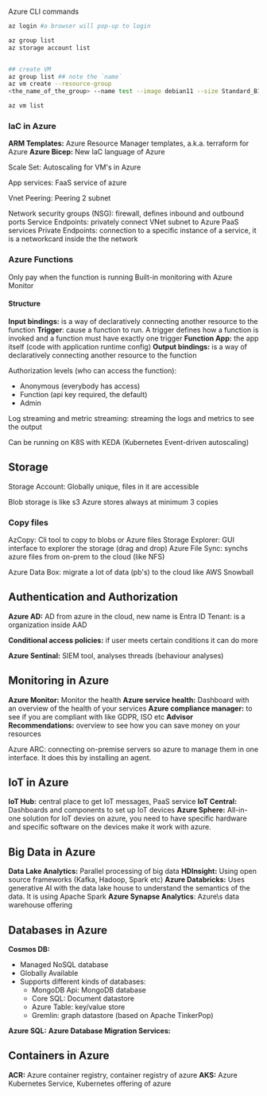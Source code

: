 
Azure CLI commands

```bash
az login #a browser will pop-up to login

az group list
az storage account list


## create VM
az group list ## note the `name`
az vm create --resource-group
<the_name_of_the_group> --name test --image debian11 --size Standard_B1ms --admin-username azureuser --generate-ssh-keys --public-ip-sku Standard

az vm list
```

### IaC in Azure
**ARM Templates:** Azure Resource Manager templates, a.k.a. terraform for Azure
**Azure Bicep:** New IaC language of Azure


Scale Set: Autoscaling for VM's in Azure

App services: FaaS service of azure

Vnet Peering: Peering 2 subnet

Network security groups (NSG): firewall, defines inbound and outbound ports
Service Endpoints: privately connect VNet subnet to Azure PaaS services
Private Endpoints: connection to a specific instance of a service, it is a networkcard inside the the network
### **Azure Functions**

Only pay when the function is running
Built-in monitoring with Azure Monitor
#### Structure
**Input bindings:** is a way of declaratively connecting another resource to the function
**Trigger**: cause a function to run. A trigger defines how a function is invoked and a function must have exactly one trigger
**Function App:** the app itself (code with application runtime config)
**Output bindings:** is a way of declaratively connecting another resource to the function

Authorization levels (who can access the function):
- Anonymous (everybody has access)
- Function (api key required, the default)
- Admin

Log streaming and metric streaming: streaming the logs and metrics to see the output

Can be running on K8S with KEDA (Kubernetes Event-driven autoscaling)
## Storage

Storage Account: Globally unique, files in it are accessible

Blob storage is like s3
Azure stores always at minimum 3 copies

### Copy files
AzCopy: Cli tool to copy to blobs or Azure files
Storage Explorer: GUI interface to explorer the storage (drag and drop)
Azure File Sync: synchs azure files from on-prem to the cloud (like NFS)

Azure Data Box: migrate a lot of data (pb's) to the cloud like AWS Snowball



## Authentication and Authorization

**Azure AD:** AD from azure in the cloud, new name is Entra ID
Tenant: is a organization inside AAD

**Conditional access policies:** if user meets certain conditions it can do more

**Azure Sentinal:** SIEM tool, analyses threads (behaviour analyses)


## Monitoring in Azure
**Azure Monitor:** Monitor the health
**Azure service health:** Dashboard with an overview of the health of your services
**Azure compliance manager:** to see if you are compliant with like GDPR, ISO etc
**Advisor Recommendations:** overview to see how you can save money on your resources


Azure ARC: connecting on-premise servers so azure to manage them in one interface. It does this by installing an agent.

## IoT in Azure
**IoT Hub:** central place to get IoT messages, PaaS service
**IoT Central:** Dashboards and components to set up IoT devices
**Azure Sphere:** All-in-one solution for IoT devies on azure, you need to have specific hardware and specific software on the devices make it work with azure.


## Big Data  in Azure
**Data Lake Analytics:** Parallel processing of big data
**HDInsight:** Using open source frameworks (Kafka, Hadoop, Spark etc)
**Azure Databricks:** Uses generative AI with the data lake house to understand the semantics of the data. It is using Apache Spark
**Azure Synapse Analytics**: Azure\s data warehouse offering


## Databases in Azure
**Cosmos DB:**
- Managed NoSQL database
- Globally Available
- Supports different kinds of databases:
	- MongoDB Api: MongoDB database
	- Core SQL: Document datastore
	- Azure Table: key/value store
	- Gremlin: graph datastore (based on Apache TinkerPop)

**Azure SQL:**
**Azure Database Migration Services:**


## Containers in Azure
**ACR:** Azure container registry, container registry of azure
**AKS:** Azure Kubernetes Service, Kubernetes offering of azure
